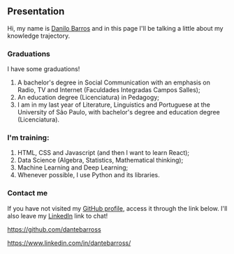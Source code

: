 ## Presentation
Hi, my name is [Danilo Barros](https://github.com/dantebarross) and in this page I'll be talking a little about my knowledge trajectory.

### Graduations
I have some graduations!
1. A bachelor's degree in Social Communication with an emphasis on Radio, TV and Internet (Faculdades Integradas Campos Salles);
2. An education degree (Licenciatura) in Pedagogy;
3. I am in my last year of Literature, Linguistics and Portuguese at the University of São Paulo, with bachelor's degree and education degree (Licenciatura).

### I'm training:
1. HTML, CSS and Javascript (and then I want to learn React);
2. Data Science (Algebra, Statistics, Mathematical thinking);
3. Machine Learning and Deep Learning;
4. Whenever possible, I use Python and its libraries.

### Contact me
If you have not visited my [GitHub profile](https://github.com/dantebarross), access it through the link below. I'll also leave my [LinkedIn](https://www.linkedin.com/in/dantebarross/) link to chat!

<https://github.com/dantebarross>

<https://www.linkedin.com/in/dantebarross/>
